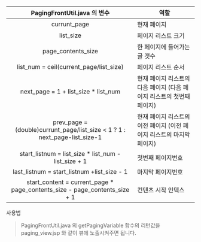 

|PagingFrontUtil.java 의 변수|역할|
|:------:|---|
|currunt_page|현재 페이지|
|list_size|페이지 리스트 크기|
|page_contents_size|한 페이지에 들어가는 글 갯수|
|list_num = ceil(current_page/list_size)|페이지 리스트 순서|
|next_page = 1 + list_size * list_num|현재 페이지 리스트의 다음 페이지 (다음 페이지 리스트의 첫번째 페이지)|
|prev_page = (double)currunt_page/list_size < 1 ? 1 : next_page-list_size-1|현재 페이지 리스트의 이전 페이지 (이전 페이지 리스트의 마지막 페이지)|
|start_listnum = list_size * list_num - list_size + 1|첫번째 페이지번호|
|last_listnum = start_listnum +list_size - 1|마지막 페이지번호|
|start_content = current_page * page_contents_size - page_contents_size + 1|컨텐츠 시작 인덱스|

사용법
> PagingFrontUtil.java 의 getPagingVariable 함수의 리턴값을 paging_view.jsp 와 같이 뷰에 노출시켜주면 됩니다.
